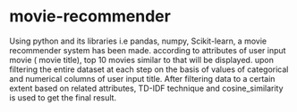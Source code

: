 # movie-recommender

Using python and its libraries i.e pandas, numpy, Scikit-learn, a movie recommender system has been made.
according to attributes of user input movie ( movie title), top 10 movies similar to that will be displayed.
upon filtering the entire dataset at each step on the basis of values of categorical and numerical columns of user input title.
After filtering data to a certain extent based on related attributes, TD-IDF technique and cosine_similarity is used to get the final result.
